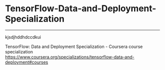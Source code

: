 # TensorFlow-Data-and-Deployment-Specialization
*************************************************************

kjsdjhddhdccdkui





TensorFlow: Data and Deployment Specialization - Coursera course specialization   
https://www.coursera.org/specializations/tensorflow-data-and-deployment#courses



